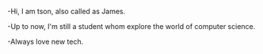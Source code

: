 -Hi, I am tson, also called as James.

-Up to now, I'm still a student whom explore the world of computer science.

-Always love new tech.

<!---
thaisonho/thaisonho is a ✨ special ✨ repository because its `README.md` (this file) appears on your GitHub profile.
You can click the Preview link to take a look at your changes.
--->
